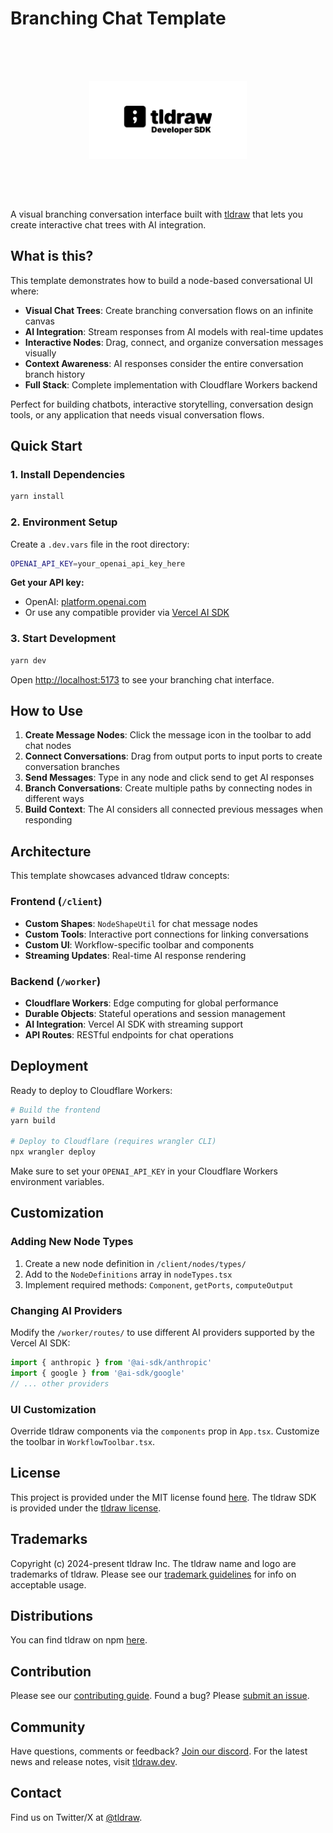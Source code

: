 # Branching Chat Template

<div alt style="text-align: center; transform: scale(.5);">
	<picture>
		<source media="(prefers-color-scheme: dark)" srcset="https://raw.githubusercontent.com/tldraw/tldraw/main/assets/github-hero-dark.png" />
		<img alt="tldraw" src="https://raw.githubusercontent.com/tldraw/tldraw/main/assets/github-hero-light.png" />
	</picture>
</div>

A visual branching conversation interface built with [tldraw](https://github.com/tldraw/tldraw) that lets you create interactive chat trees with AI integration.

## What is this?

This template demonstrates how to build a node-based conversational UI where:

- **Visual Chat Trees**: Create branching conversation flows on an infinite canvas
- **AI Integration**: Stream responses from AI models with real-time updates
- **Interactive Nodes**: Drag, connect, and organize conversation messages visually
- **Context Awareness**: AI responses consider the entire conversation branch history
- **Full Stack**: Complete implementation with Cloudflare Workers backend

Perfect for building chatbots, interactive storytelling, conversation design tools, or any application that needs visual conversation flows.

## Quick Start

### 1. Install Dependencies

```bash
yarn install
```

### 2. Environment Setup

Create a `.dev.vars` file in the root directory:

```bash
OPENAI_API_KEY=your_openai_api_key_here
```

**Get your API key:**

- OpenAI: [platform.openai.com](https://platform.openai.com/api-keys)
- Or use any compatible provider via [Vercel AI SDK](https://sdk.vercel.ai/providers)

### 3. Start Development

```bash
yarn dev
```

Open [http://localhost:5173](http://localhost:5173) to see your branching chat interface.

## How to Use

1. **Create Message Nodes**: Click the message icon in the toolbar to add chat nodes
2. **Connect Conversations**: Drag from output ports to input ports to create conversation branches
3. **Send Messages**: Type in any node and click send to get AI responses
4. **Branch Conversations**: Create multiple paths by connecting nodes in different ways
5. **Build Context**: The AI considers all connected previous messages when responding

## Architecture

This template showcases advanced tldraw concepts:

### Frontend (`/client`)

- **Custom Shapes**: `NodeShapeUtil` for chat message nodes
- **Custom Tools**: Interactive port connections for linking conversations
- **Custom UI**: Workflow-specific toolbar and components
- **Streaming Updates**: Real-time AI response rendering

### Backend (`/worker`)

- **Cloudflare Workers**: Edge computing for global performance
- **Durable Objects**: Stateful operations and session management
- **AI Integration**: Vercel AI SDK with streaming support
- **API Routes**: RESTful endpoints for chat operations

## Deployment

Ready to deploy to Cloudflare Workers:

```bash
# Build the frontend
yarn build

# Deploy to Cloudflare (requires wrangler CLI)
npx wrangler deploy
```

Make sure to set your `OPENAI_API_KEY` in your Cloudflare Workers environment variables.

## Customization

### Adding New Node Types

1. Create a new node definition in `/client/nodes/types/`
2. Add to the `NodeDefinitions` array in `nodeTypes.tsx`
3. Implement required methods: `Component`, `getPorts`, `computeOutput`

### Changing AI Providers

Modify the `/worker/routes/` to use different AI providers supported by the Vercel AI SDK:

```javascript
import { anthropic } from '@ai-sdk/anthropic'
import { google } from '@ai-sdk/google'
// ... other providers
```

### UI Customization

Override tldraw components via the `components` prop in `App.tsx`. Customize the toolbar in `WorkflowToolbar.tsx`.

## License

This project is provided under the MIT license found [here](https://github.com/tldraw/vite-template/blob/main/LICENSE.md). The tldraw SDK is provided under the [tldraw license](https://github.com/tldraw/tldraw/blob/main/LICENSE.md).

## Trademarks

Copyright (c) 2024-present tldraw Inc. The tldraw name and logo are trademarks of tldraw. Please see our [trademark guidelines](https://github.com/tldraw/tldraw/blob/main/TRADEMARKS.md) for info on acceptable usage.

## Distributions

You can find tldraw on npm [here](https://www.npmjs.com/package/@tldraw/tldraw?activeTab=versions).

## Contribution

Please see our [contributing guide](https://github.com/tldraw/tldraw/blob/main/CONTRIBUTING.md). Found a bug? Please [submit an issue](https://github.com/tldraw/tldraw/issues/new).

## Community

Have questions, comments or feedback? [Join our discord](https://discord.tldraw.com/?utm_source=github&utm_medium=readme&utm_campaign=sociallink). For the latest news and release notes, visit [tldraw.dev](https://tldraw.dev).

## Contact

Find us on Twitter/X at [@tldraw](https://twitter.com/tldraw).
